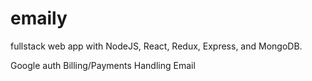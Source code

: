 # emaily

fullstack web app with NodeJS, React, Redux, Express, and MongoDB.

Google auth
Billing/Payments
Handling Email
